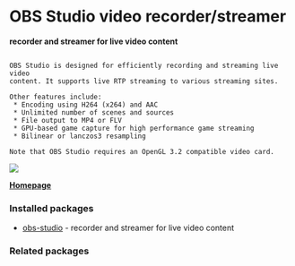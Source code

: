 # OBS Studio video recorder/streamer

__recorder and streamer for live video content__

```

OBS Studio is designed for efficiently recording and streaming live video
content. It supports live RTP streaming to various streaming sites.

Other features include:
 * Encoding using H264 (x264) and AAC
 * Unlimited number of scenes and sources
 * File output to MP4 or FLV
 * GPU-based game capture for high performance game streaming
 * Bilinear or lanczos3 resampling

Note that OBS Studio requires an OpenGL 3.2 compatible video card.

```

[![](https://screenshots.debian.net/thumbnail/obs-studio/)](https://screenshots.debian.net/screenshot/obs-studio/)



**[Homepage](https://obsproject.com)**

### Installed packages

* [obs-studio](https://packages.debian.org/stretch/obs-studio) - recorder and streamer for live video content

### Related packages

<sub>  </sub>
